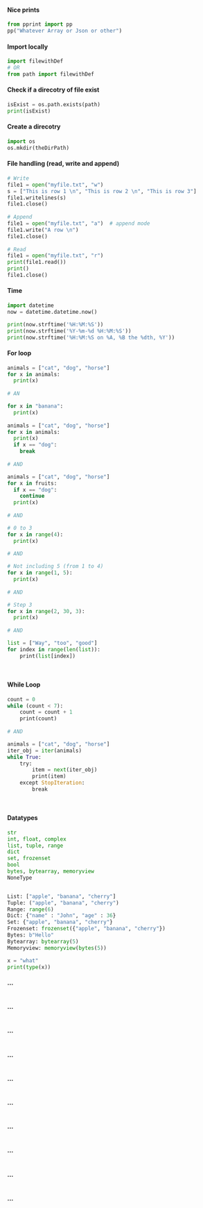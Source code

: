 
#### Nice prints
```python
from pprint import pp
pp("Whatever Array or Json or other")
```


#### Import locally
```python
import filewithDef
# OR
from path import filewithDef
```


#### Check if a direcotry of file exist
```python
isExist = os.path.exists(path)
print(isExist)
```


#### Create a direcotry
```python
import os
os.mkdir(theDirPath)
```

#### File handling (read, write and append)
```python
# Write
file1 = open("myfile.txt", "w")
s = ["This is row 1 \n", "This is row 2 \n", "This is row 3"]
file1.writelines(s)
file1.close()
 
# Append
file1 = open("myfile.txt", "a")  # append mode
file1.write("A row \n")
file1.close()
 
# Read
file1 = open("myfile.txt", "r")
print(file1.read())
print()
file1.close()
```

#### Time
```python
import datetime
now = datetime.datetime.now()

print(now.strftime('%H:%M:%S'))
print(now.strftime('%Y-%m-%d %H:%M:%S'))
print(now.strftime('%H:%M:%S on %A, %B the %dth, %Y'))
```


#### For loop
```python
animals = ["cat", "dog", "horse"]
for x in animals:
  print(x)
  
# AN

for x in "banana":
  print(x)
  
animals = ["cat", "dog", "horse"]
for x in animals:
  print(x)
  if x == "dog":
    break
    
# AND

animals = ["cat", "dog", "horse"]
for x in fruits:
  if x == "dog":
    continue
  print(x)
  
# AND

# 0 to 3
for x in range(4):
  print(x)
  
# AND

# Not including 5 (from 1 to 4)
for x in range(1, 5):
  print(x)
  
# AND

# Step 3
for x in range(2, 30, 3):
  print(x)
  
# AND

list = ["Way", "too", "good"]
for index in range(len(list)):
    print(list[index])
    
    
```

#### While Loop
```python
count = 0
while (count < 7):
    count = count + 1
    print(count)
    
# AND

animals = ["cat", "dog", "horse"]
iter_obj = iter(animals) 
while True:
    try:
        item = next(iter_obj)
        print(item)
    except StopIteration:
        break
        
        
```

#### Datatypes
```python
str
int, float, complex
list, tuple, range          
dict
set, frozenset
bool
bytes, bytearray, memoryview
NoneType


List: ["apple", "banana", "cherry"]
Tuple: ("apple", "banana", "cherry")
Range: range(6)
Dict: {"name" : "John", "age" : 36}
Set: {"apple", "banana", "cherry"}
Frozenset: frozenset({"apple", "banana", "cherry"})
Bytes: b"Hello"
Bytearray: bytearray(5)
Memoryview: memoryview(bytes(5))

x = "what"
print(type(x))
```

#### ...
```python
```

#### ...
```python
```

#### ...
```python
```

#### ...
```python
```

#### ...
```python
```

#### ...
```python
```

#### ...
```python
```

#### ...
```python
```

#### ...
```python
```

#### ...
```python
```


